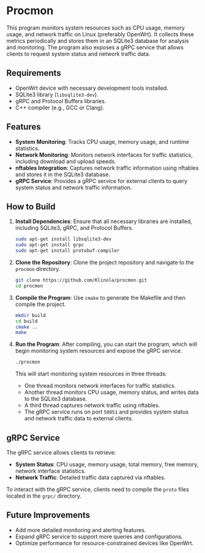 
# Procmon

This program monitors system resources such as CPU usage, memory usage, and network traffic on Linux (preferably OpenWrt). It collects these metrics periodically and stores them in an SQLite3 database for analysis and monitoring. The program also exposes a gRPC service that allows clients to request system status and network traffic data.

## Requirements

- OpenWrt device with necessary development tools installed.
- SQLite3 library (`libsqlite3-dev`).
- gRPC and Protocol Buffers libraries.
- C++ compiler (e.g., GCC or Clang).

## Features

- **System Monitoring**: Tracks CPU usage, memory usage, and runtime statistics.
- **Network Monitoring**: Monitors network interfaces for traffic statistics, including download and upload speeds.
- **nftables Integration**: Captures network traffic information using nftables and stores it in the SQLite3 database.
- **gRPC Service**: Provides a gRPC service for external clients to query system status and network traffic information.

## How to Build

1. **Install Dependencies**:
   Ensure that all necessary libraries are installed, including SQLite3, gRPC, and Protocol Buffers.

   ```bash
   sudo apt-get install libsqlite3-dev
   sudo apt-get install grpc
   sudo apt-get install protobuf-compiler
   ```

2. **Clone the Repository**:
   Clone the project repository and navigate to the `procmon` directory.

   ```bash
   git clone https://github.com/Klinola/procmon.git
   cd procmon
   ```

3. **Compile the Program**:
   Use `cmake` to generate the Makefile and then compile the project.

   ```bash
   mkdir build
   cd build
   cmake ..
   make
   ```

4. **Run the Program**:
   After compiling, you can start the program, which will begin monitoring system resources and expose the gRPC service.

   ```bash
   ./procmon
   ```

   This will start monitoring system resources in three threads:
   - One thread monitors network interfaces for traffic statistics.
   - Another thread monitors CPU usage, memory status, and writes data to the SQLite3 database.
   - A third thread captures network traffic using nftables.
   - The gRPC service runs on port `50051` and provides system status and network traffic data to external clients.

## gRPC Service

The gRPC service allows clients to retrieve:
- **System Status**: CPU usage, memory usage, total memory, free memory, network interface statistics.
- **Network Traffic**: Detailed traffic data captured via nftables.

To interact with the gRPC service, clients need to compile the `proto` files located in the `grpc/` directory.

## Future Improvements

- Add more detailed monitoring and alerting features.
- Expand gRPC service to support more queries and configurations.
- Optimize performance for resource-constrained devices like OpenWrt.

